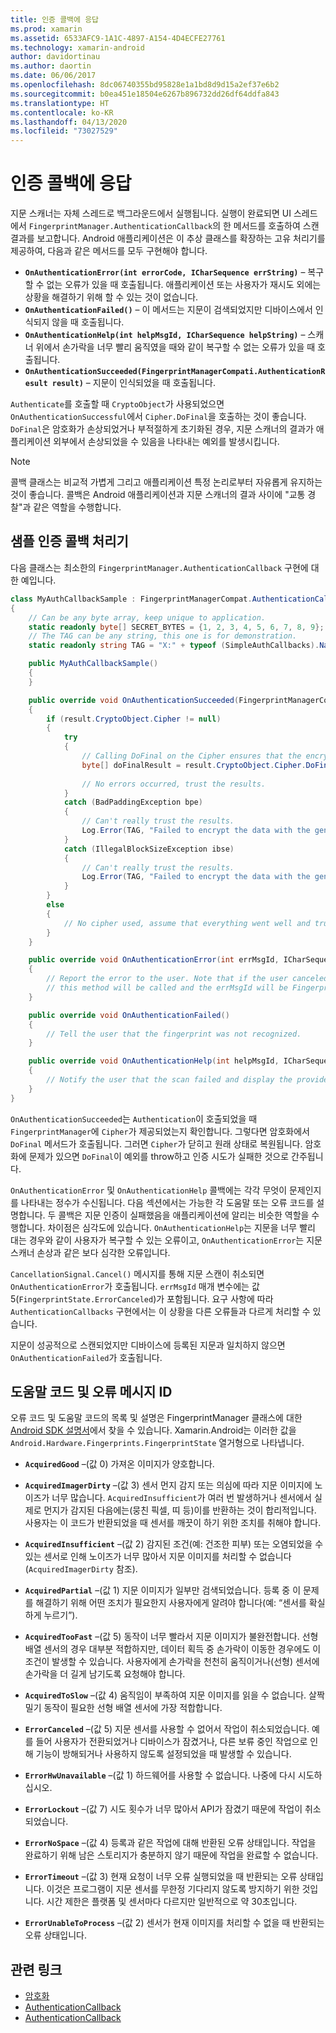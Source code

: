 ```yaml
---
title: 인증 콜백에 응답
ms.prod: xamarin
ms.assetid: 6533AFC9-1A1C-4897-A154-4D4ECFE27761
ms.technology: xamarin-android
author: davidortinau
ms.author: daortin
ms.date: 06/06/2017
ms.openlocfilehash: 8dc06740355bd95828e1a1bd8d9d15a2ef37e6b2
ms.sourcegitcommit: b0ea451e18504e6267b896732dd26df64ddfa843
ms.translationtype: HT
ms.contentlocale: ko-KR
ms.lasthandoff: 04/13/2020
ms.locfileid: "73027529"
---
```

# <a name="responding-to-authentication-callbacks"></a>인증 콜백에 응답

지문 스캐너는 자체 스레드로 백그라운드에서 실행됩니다. 실행이 완료되면 UI 스레드에서 `FingerprintManager.AuthenticationCallback`의 한 메서드를 호출하여 스캔 결과를 보고합니다. Android 애플리케이션은 이 추상 클래스를 확장하는 고유 처리기를 제공하여, 다음과 같은 메서드를 모두 구현해야 합니다.

- **`OnAuthenticationError(int errorCode, ICharSequence errString)`** &ndash; 복구할 수 없는 오류가 있을 때 호출됩니다. 애플리케이션 또는 사용자가 재시도 외에는 상황을 해결하기 위해 할 수 있는 것이 없습니다.
- **`OnAuthenticationFailed()`** &ndash; 이 메서드는 지문이 검색되었지만 디바이스에서 인식되지 않을 때 호출됩니다.
- **`OnAuthenticationHelp(int helpMsgId, ICharSequence helpString)`** &ndash; 스캐너 위에서 손가락을 너무 빨리 움직였을 때와 같이 복구할 수 없는 오류가 있을 때 호출됩니다.
- **`OnAuthenticationSucceeded(FingerprintManagerCompati.AuthenticationResult result)`** &ndash; 지문이 인식되었을 때 호출됩니다.

`Authenticate`를 호출할 때 `CryptoObject`가 사용되었으면 `OnAuthenticationSuccessful`에서 `Cipher.DoFinal`을 호출하는 것이 좋습니다.
`DoFinal`은 암호화가 손상되었거나 부적절하게 초기화된 경우, 지문 스캐너의 결과가 애플리케이션 외부에서 손상되었을 수 있음을 나타내는 예외를 발생시킵니다.

> [!NOTE]
> 콜백 클래스는 비교적 가볍게 그리고 애플리케이션 특정 논리로부터 자유롭게 유지하는 것이 좋습니다. 콜백은 Android 애플리케이션과 지문 스캐너의 결과 사이에 "교통 경찰"과 같은 역할을 수행합니다.

## <a name="a-sample-authentication-callback-handler"></a>샘플 인증 콜백 처리기

다음 클래스는 최소한의 `FingerprintManager.AuthenticationCallback` 구현에 대한 예입니다. 

```csharp
class MyAuthCallbackSample : FingerprintManagerCompat.AuthenticationCallback
{
    // Can be any byte array, keep unique to application.
    static readonly byte[] SECRET_BYTES = {1, 2, 3, 4, 5, 6, 7, 8, 9};
    // The TAG can be any string, this one is for demonstration.
    static readonly string TAG = "X:" + typeof (SimpleAuthCallbacks).Name;

    public MyAuthCallbackSample()
    {
    }

    public override void OnAuthenticationSucceeded(FingerprintManagerCompat.AuthenticationResult result)
    {
        if (result.CryptoObject.Cipher != null) 
        {
            try
            {
                // Calling DoFinal on the Cipher ensures that the encryption worked.
                byte[] doFinalResult = result.CryptoObject.Cipher.DoFinal(SECRET_BYTES);
    
                // No errors occurred, trust the results.              
            }
            catch (BadPaddingException bpe)
            {
                // Can't really trust the results.
                Log.Error(TAG, "Failed to encrypt the data with the generated key." + bpe);
            }
            catch (IllegalBlockSizeException ibse)
            {
                // Can't really trust the results.
                Log.Error(TAG, "Failed to encrypt the data with the generated key." + ibse);
            }
        }
        else
        {
            // No cipher used, assume that everything went well and trust the results.
        }
    }

    public override void OnAuthenticationError(int errMsgId, ICharSequence errString)
    {
        // Report the error to the user. Note that if the user canceled the scan,
        // this method will be called and the errMsgId will be FingerprintState.ErrorCanceled.
    }

    public override void OnAuthenticationFailed()
    {
        // Tell the user that the fingerprint was not recognized.
    }

    public override void OnAuthenticationHelp(int helpMsgId, ICharSequence helpString)
    {
        // Notify the user that the scan failed and display the provided hint.
    }
}
```

`OnAuthenticationSucceeded`는 `Authentication`이 호출되었을 때 `FingerprintManager`에 `Cipher`가 제공되었는지 확인합니다. 그렇다면 암호화에서 `DoFinal` 메서드가 호출됩니다. 그러면 `Cipher`가 닫히고 원래 상태로 복원됩니다. 암호화에 문제가 있으면 `DoFinal`이 예외를 throw하고 인증 시도가 실패한 것으로 간주됩니다.

`OnAuthenticationError` 및 `OnAuthenticationHelp` 콜백에는 각각 무엇이 문제인지를 나타내는 정수가 수신됩니다. 다음 섹션에서는 가능한 각 도움말 또는 오류 코드를 설명합니다. 두 콜백은 지문 인증이 실패했음을 애플리케이션에 알리는 비슷한 역할을 수행합니다. 차이점은 심각도에 있습니다. `OnAuthenticationHelp`는 지문을 너무 빨리 대는 경우와 같이 사용자가 복구할 수 있는 오류이고, `OnAuthenticationError`는 지문 스캐너 손상과 같은 보다 심각한 오류입니다.

`CancellationSignal.Cancel()` 메시지를 통해 지문 스캔이 취소되면 `OnAuthenticationError`가 호출됩니다. `errMsgId` 매개 변수에는 값 5(`FingerprintState.ErrorCanceled`)가 포함됩니다. 요구 사항에 따라 `AuthenticationCallbacks` 구현에서는 이 상황을 다른 오류들과 다르게 처리할 수 있습니다. 

지문이 성공적으로 스캔되었지만 디바이스에 등록된 지문과 일치하지 않으면 `OnAuthenticationFailed`가 호출됩니다. 

## <a name="help-codes-and-error-message-ids"></a>도움말 코드 및 오류 메시지 ID 

오류 코드 및 도움말 코드의 목록 및 설명은 FingerprintManager 클래스에 대한 [Android SDK 설명서](https://developer.android.com/reference/android/hardware/fingerprint/FingerprintManager.html#FINGERPRINT_ACQUIRED_GOOD)에서 찾을 수 있습니다. Xamarin.Android는 이러한 값을 `Android.Hardware.Fingerprints.FingerprintState` 열거형으로 나타냅니다.

- **`AcquiredGood`** &ndash;(값 0) 가져온 이미지가 양호합니다.

- **`AcquiredImagerDirty`** &ndash;(값 3) 센서 먼지 감지 또는 의심에 따라 지문 이미지에 노이즈가 너무 많습니다. `AcquiredInsufficient`가 여러 번 발생하거나 센서에서 실제로 먼지가 감지된 다음에는(뭉친 픽셀, 띠 등)이를 반환하는 것이 합리적입니다. 사용자는 이 코드가 반환되었을 때 센서를 깨끗이 하기 위한 조치를 취해야 합니다.

- **`AcquiredInsufficient`** &ndash;(값 2) 감지된 조건(예: 건조한 피부) 또는 오염되었을 수 있는 센서로 인해 노이즈가 너무 많아서 지문 이미지를 처리할 수 없습니다(`AcquiredImagerDirty` 참조).

- **`AcquiredPartial`** &ndash;(값 1) 지문 이미지가 일부만 검색되었습니다. 등록 중 이 문제를 해결하기 위해 어떤 조치가 필요한지 사용자에게 알려야 합니다(예: &ldquo;센서를 확실하게 누르기&rdquo;).

- **`AcquiredTooFast`** &ndash;(값 5) 동작이 너무 빨라서 지문 이미지가 불완전합니다. 선형 배열 센서의 경우 대부분 적합하지만, 데이터 획득 중 손가락이 이동한 경우에도 이 조건이 발생할 수 있습니다. 사용자에게 손가락을 천천히 움직이거나(선형) 센서에 손가락을 더 길게 남기도록 요청해야 합니다.

- **`AcquiredToSlow`** &ndash;(값 4) 움직임이 부족하여 지문 이미지를 읽을 수 없습니다. 살짝 밀기 동작이 필요한 선형 배열 센서에 가장 적합합니다.

- **`ErrorCanceled`** &ndash;(값 5) 지문 센서를 사용할 수 없어서 작업이 취소되었습니다. 예를 들어 사용자가 전환되었거나 디바이스가 잠겼거나, 다른 보류 중인 작업으로 인해 기능이 방해되거나 사용하지 않도록 설정되었을 때 발생할 수 있습니다.

- **`ErrorHwUnavailable`** &ndash;(값 1) 하드웨어를 사용할 수 없습니다. 나중에 다시 시도하십시오.

- **`ErrorLockout`** &ndash;(값 7) 시도 횟수가 너무 많아서 API가 잠겼기 때문에 작업이 취소되었습니다.

- **`ErrorNoSpace`** &ndash;(값 4) 등록과 같은 작업에 대해 반환된 오류 상태입니다. 작업을 완료하기 위해 남은 스토리지가 충분하지 않기 때문에 작업을 완료할 수 없습니다.

- **`ErrorTimeout`** &ndash;(값 3) 현재 요청이 너무 오류 실행되었을 때 반환되는 오류 상태입니다. 이것은 프로그램이 지문 센서를 무한정 기다리지 않도록 방지하기 위한 것입니다. 시간 제한은 플랫폼 및 센서마다 다르지만 일반적으로 약 30초입니다.

- **`ErrorUnableToProcess`** &ndash;(값 2) 센서가 현재 이미지를 처리할 수 없을 때 반환되는 오류 상태입니다.

## <a name="related-links"></a>관련 링크

- [암호화](https://docs.oracle.com/javase/7/docs/api/javax/crypto/Cipher.html)
- [AuthenticationCallback](https://developer.android.com/reference/android/hardware/fingerprint/FingerprintManager.AuthenticationCallback.html)
- [AuthenticationCallback](https://developer.android.com/reference/android/support/v4/hardware/fingerprint/FingerprintManagerCompat.AuthenticationCallback.html)
